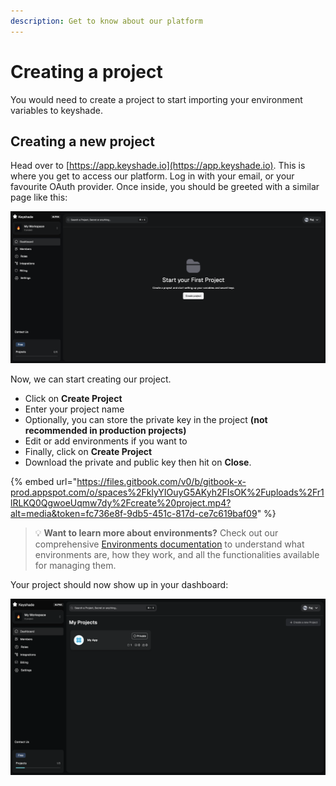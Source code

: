 ```yaml
---
description: Get to know about our platform
---
```


# Creating a project

You would need to create a project to start importing your environment variables to keyshade. 

## Creating a new project

Head over to [https://app.keyshade.io](https://app.keyshade.io). This is where you get to access our platform. Log in with your email, or your favourite OAuth provider. Once inside, you should be greeted with a similar page like this:

![Dashboard](../../blob/dashboard.png)

Now, we can start creating our project.

- Click on **Create Project**
- Enter your project name
- Optionally, you can store the private key in the project **(not recommended in production projects)**
- Edit or add environments if you want to
- Finally, click on **Create Project**
- Download the private and public key then hit on **Close**.

{% embed url="https://files.gitbook.com/v0/b/gitbook-x-prod.appspot.com/o/spaces%2FklyYIOuyG5AKyh2FIsOK%2Fuploads%2Fr1lRLKQ0QgwoeUqmw7dy%2Fcreate%20project.mp4?alt=media&token=fc736e8f-9db5-451c-817d-ce7c619baf09" %}

> 💡 **Want to learn more about environments?** Check out our comprehensive [Environments documentation](../internals/environments.md) to understand what environments are, how they work, and all the functionalities available for managing them.

Your project should now show up in your dashboard:

![Dashboard](../../blob/dashboard-with-project.png)